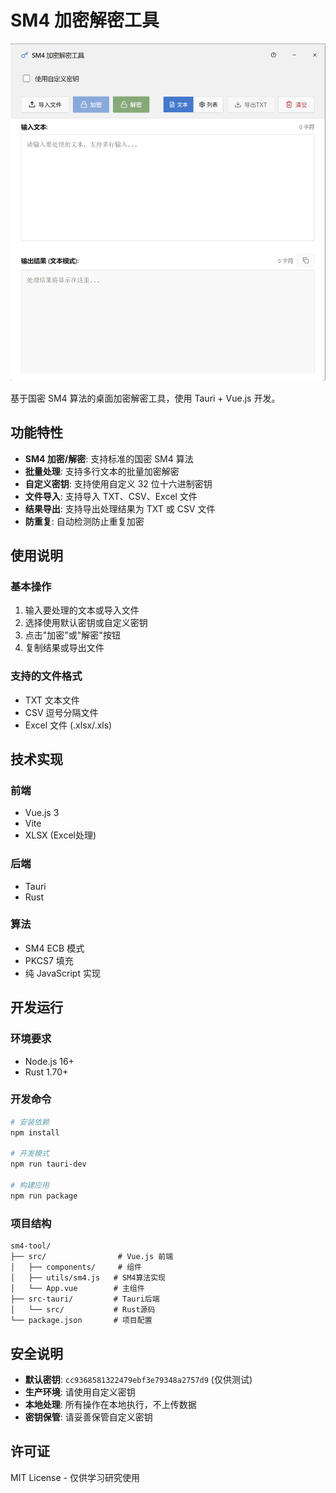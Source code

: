 # SM4 加密解密工具

![img.png](https://github.com/noNu1L/sm4-tool/blob/master/document/img.png?raw=true)

基于国密 SM4 算法的桌面加密解密工具，使用 Tauri + Vue.js 开发。

## 功能特性

- **SM4 加密/解密**: 支持标准的国密 SM4 算法
- **批量处理**: 支持多行文本的批量加密解密
- **自定义密钥**: 支持使用自定义 32 位十六进制密钥
- **文件导入**: 支持导入 TXT、CSV、Excel 文件
- **结果导出**: 支持导出处理结果为 TXT 或 CSV 文件
- **防重复**: 自动检测防止重复加密

## 使用说明

### 基本操作
1. 输入要处理的文本或导入文件
2. 选择使用默认密钥或自定义密钥
3. 点击"加密"或"解密"按钮
4. 复制结果或导出文件

### 支持的文件格式
- TXT 文本文件
- CSV 逗号分隔文件
- Excel 文件 (.xlsx/.xls)

## 技术实现

### 前端
- Vue.js 3
- Vite
- XLSX (Excel处理)

### 后端
- Tauri
- Rust

### 算法
- SM4 ECB 模式
- PKCS7 填充
- 纯 JavaScript 实现

## 开发运行

### 环境要求
- Node.js 16+  
- Rust 1.70+

### 开发命令
```bash
# 安装依赖
npm install

# 开发模式
npm run tauri-dev

# 构建应用
npm run package
```

### 项目结构
```
sm4-tool/
├── src/                # Vue.js 前端
│   ├── components/     # 组件
│   ├── utils/sm4.js   # SM4算法实现
│   └── App.vue        # 主组件
├── src-tauri/         # Tauri后端
│   └── src/           # Rust源码
└── package.json       # 项目配置
```

## 安全说明

- **默认密钥**: `cc9368581322479ebf3e79348a2757d9` (仅供测试)
- **生产环境**: 请使用自定义密钥
- **本地处理**: 所有操作在本地执行，不上传数据
- **密钥保管**: 请妥善保管自定义密钥

## 许可证

MIT License - 仅供学习研究使用 
